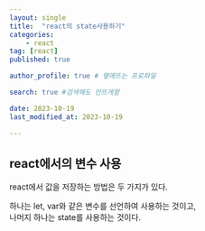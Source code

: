 ```yaml
---
layout: single
title:  "react의 state사용하기"
categories: 
    - react
tag: [react]
published: true

author_profile: true # 옆에뜨는 프로파일

search: true #검색해도 안뜨게함

date: 2023-10-19
last_modified_at: 2023-10-19

---
```


## react에서의 변수 사용
react에서 값을 저장하는 방법은 두 가지가 있다.

하나는 let, var와 같은 변수를 선언하여 사용하는 것이고,<br>
나머지 하나는 state를 사용하는 것이다.